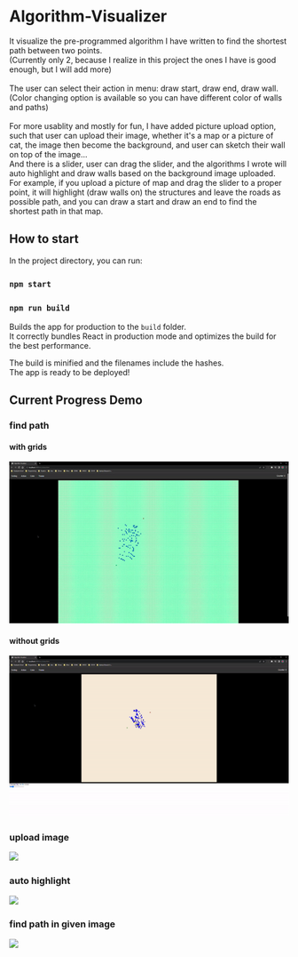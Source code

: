 # Algorithm-Visualizer
It visualize the pre-programmed algorithm I have written to find the shortest path between two points. <br>
(Currently only 2, because I realize in this project the ones I have is good enough, but I will add more)<br> <br>
The user can select their action in menu: draw start, draw end, draw wall. <br>
(Color changing option is available so you can have different color of walls and paths) <br> <br>
For more usablity and mostly for fun, I have added picture upload option, such that user can upload their image, whether it's a map or a picture of cat, 
the image then become the background, and user can sketch their wall on top of the image...<br>
And there is a slider, user can drag the slider, and the algorithms I wrote will auto highlight and draw walls based on the background image uploaded. <br>
For example, if you upload a picture of map and drag the slider to a proper point, it will highlight (draw walls on) the structures and leave the roads as possible path, 
and you can draw a start and draw an end to find the shortest path in that map.

## How to start
In the project directory, you can run:

### `npm start`

### `npm run build`

Builds the app for production to the `build` folder.\
It correctly bundles React in production mode and optimizes the build for the best performance.

The build is minified and the filenames include the hashes.\
The app is ready to be deployed!

## Current Progress Demo

### find path
#### with grids
<img src='./src/images/findPath1.gif'/>

#### without grids
<img src='./src/images/findPath2.gif'/>

### upload image
<img src='./src/images/uploadImg.gif'/>

### auto highlight
<img src='./src/images/auto-highlight.gif'/>

### find path in given image
<img src='./src/images/findPath3.gif'/>
